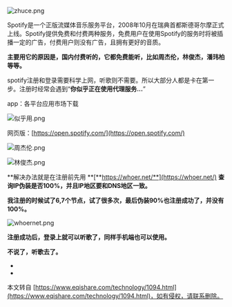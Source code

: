 ![zhuce.png](https://www.eqishare.com/zb_users/upload/2023/06/202306301688105766621545.png)

Spotify是一个正版流媒体音乐服务平台，2008年10月在瑞典首都斯德哥尔摩正式上线。Spotify提供免费和付费两种服务，免费用户在使用Spotify的服务时将被插播一定的广告，付费用户则没有广告，且拥有更好的音质。

**主要用它的原因是，国内付费听的，它都免费能听，比如周杰伦，林俊杰，潘玮柏等等。**

spotify注册和登录需要科学上网，听歌则不需要。所以大部分人都是卡在第一步。注册时经常会遇到“**你似乎正在使用代理服务...**”

app：各平台应用市场下载

![似乎用.png](https://www.eqishare.com/zb_users/upload/2023/06/202306301688105767239886.png)

网页版：[https://open.spotify.com/](https://open.spotify.com/)

![周杰伦.png](https://www.eqishare.com/zb_users/upload/2023/06/202306301688105767858355.png)

![林俊杰.png](https://www.eqishare.com/zb_users/upload/2023/06/202306301688105766529360.png)

**解决办法就是在注册前先用 **[**https://whoer.net/**](https://whoer.net/) **查询IP伪装是否100%，并且IP地区要和DNS地区一致。**

**我注册的时候试了6,7个节点，试了很多次，最后伪装90%也注册成功了，并没有100%。**

![whoernet.png](https://www.eqishare.com/zb_users/upload/2023/06/202306301688105766733244.png)

**注册成功后，登录上就可以听歌了，同样手机端也可以使用。**

**不说了，听歌去了。**

-

-

本文转自 [https://www.eqishare.com/technology/1094.html](https://www.eqishare.com/technology/1094.html)，如有侵权，请联系删除。